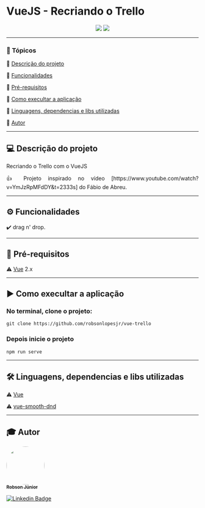 <h1>VueJS - Recriando o Trello</h1>

<p align="center">
    <img src="https://img.shields.io/static/v1?label=vue&message=language&color=green&style=for-the-badge&logo=VUE"/>
    <img src="http://img.shields.io/static/v1?label=STATUS&message=CONCLUIDO&color=green&style=for-the-badge"/>
</p>

---

### 📖 Tópicos

:small_blue_diamond: [Descrição do projeto](#-descrição-do-projeto)

:small_blue_diamond: [Funcionalidades](#-funcionalidades)

:small_blue_diamond: [Pré-requisitos](#-pré-requisitos)

:small_blue_diamond: [Como execultar a aplicação](#-como-execultar-a-aplicação)

:small_blue_diamond: [Linguagens, dependencias e libs utilizadas](#-linguagens-dependencias-e-libs-utilizadas)

:small_blue_diamond: [Autor](#-autor)

---

## 💻 Descrição do projeto

<p align="justify">
    Recriando o Trello com o VueJS
</p>
<p align="justify">
    👍 Projeto inspirado no vídeo [https://www.youtube.com/watch?v=YmJzRpMFdDY&t=2333s] do Fábio de Abreu.
</p>

---

## ⚙️ Funcionalidades

:heavy_check_mark: drag n' drop.

---

## 🎯 Pré-requisitos

:warning: [Vue](https://vuejs.org/) 2.x

---

## ▶️ Como execultar a aplicação

### No terminal, clone o projeto:
```
git clone https://github.com/robsonlopesjr/vue-trello
```

### Depois inicie o projeto
```
npm run serve
```

---

## 🛠 Linguagens, dependencias e libs utilizadas

:warning: [Vue](https://vuejs.org/)

:warning: [vue-smooth-dnd](https://kutlugsahin.github.io/vue-smooth-dnd/#/cards)

---

## 🎓 Autor

<a href="https://www.instagram.com/robson.junior.184/">
    <img style="border-radius: 50%;" src="https://avatars3.githubusercontent.com/u/69487360?s=400&u=7956928a6764b5ab125fccfa6350c58e3414e2ff&v=4" width="100px;" alt=""/>
    <br />
    <sub><b>Robson Júnior</b></sub></a>
<br />

[![Linkedin Badge](https://img.shields.io/badge/LinkedIn-Robson-blue?style=flat-square&logo=Linkedin&logoColor=white&link=https://www.linkedin.com/in/robsonlopesjr)](https://www.linkedin.com/in/robsonlopesjr)

